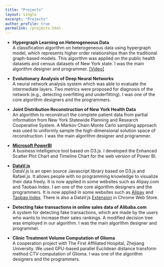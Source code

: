 ```yaml
---
title: "Projects"
layout: single
excerpt: "Projects"
author_profile: true
permalink: /projects.html
---
```


* **Hypergraph Learning on Heterogeneous Data**<br>
A classification algorithm on heterogeneous data using hypergraph model, which represents higher order relationships than the traditional graph-based models. This algorithm was applied on the public health datasets and census datasets of New York state. I was the main algorithm designer and programmer.
<a href="http://www3.cs.stonybrook.edu/~coxie/homepage_files/videodemo.mp4">[Video]</a>

* **Evolutionary Analysis of Deep Neural Networks**<br> 
A neural network analysis system which was able to evaluate the intermediate layers. Two metrics were proposed for diagnosis of the network (e.g., detecting overfitting and underfitting). I was one of the core algorithm designers and the programmers. 

* **Joint Distribution Reconstruction of New York Health Data**<br>
An algorithm to reconstruct the complete patient data from partial information from New York Statewide Planning and Research Cooperative System. A Markov Chain Monte Carlo sampling approach was used to uniformly sample the high-dimensional solution space of reconstruction. I was the main algorithm designer and programmer.

* [**Microsoft PowerBI**](http://github.com/Microsoft/PowerBI-visuals-core)<br>
A business intelligence tool based on D3.js. 
I developed the Enhanced Scatter Plot Chart and Timeline Chart for the web version of Power BI.

* [**DataV.js**](http://github.com/TBEDP/datavjs)<br>
DataV.js is an open source Javascript library based on D3.js and Rafael.js. It allows people with no programming knowledge to visualize their data freely. It is now applied in some websites such as Alipay.com and Taobao Index. I am one of the core algorithm designers and the programmers.
It is now applied in some websites such as [Alipay](http://www.alipay.com/) and [Taobao Index](http://shu.taobao.com/). 
There is also a DataV.js [Extension](http://goo.gl/4nOOlX) in Chrome Web Store. 

* **Detecting fake transactions in online sales data of Alibaba.com**<br>
A system for detecting fake transactions, which are made by the users who wants to increase their sales rankings. A modified decision tree was employed in our algorithm. I was the main algorithm designer and programmer.

* **Clinic Treatment Volume Computation of Glioma**<br>
A cooperation project with The First Affiliated Hospital, Zhejiang University. We used GPU-based parallel Euclidean distance transform method CTV computation of Glioma. I was one of the algorithm designers and the programmers.
